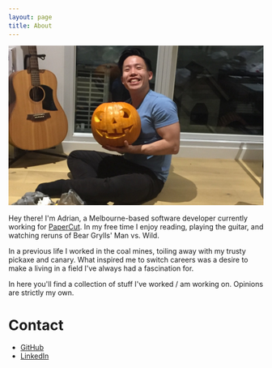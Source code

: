 ```yaml
---
layout: page
title: About
---
```


![Graduation](/assets/images/halloween.jpg)

Hey there! I'm Adrian, a Melbourne-based software developer currently working for [PaperCut](https://www.papercut.com). In my free time I enjoy reading, playing the guitar, and watching reruns of Bear Grylls' Man vs. Wild.

In a previous life I worked in the coal mines, toiling away with my trusty pickaxe and canary. What inspired me to switch careers was a desire to make a living in a field I've always had a fascination for.

In here you'll find a collection of stuff I've worked / am working on. Opinions are strictly my own.

# Contact

* [GitHub](https://github.com/adrianwong)
* [LinkedIn](https://www.linkedin.com/in/adrian-wong-31bab653)
